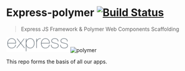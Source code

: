# Express-polymer [![Build Status](https://travis-ci.org/bgordon01/express-polymer.svg?branch=develop)](https://travis-ci.org/bgordon01/express-polymer)
> Express JS Framework & Polymer Web Components Scaffolding 

![express](https://raw.githubusercontent.com/bgordon01/express-polymer/develop/expressLogo.png) ![polymer](https://rawgit.com/bgordon01/express-polymer/develop/polymerLogo.svg)


This repo forms the basis of all our apps.